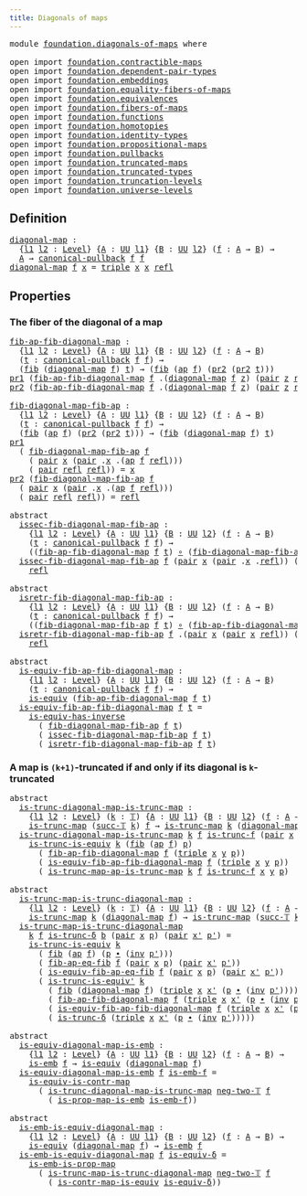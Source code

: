 ```yaml
---
title: Diagonals of maps
---
```


<pre class="Agda"><a id="43" class="Keyword">module</a> <a id="50" href="foundation.diagonals-of-maps.html" class="Module">foundation.diagonals-of-maps</a> <a id="79" class="Keyword">where</a>

<a id="86" class="Keyword">open</a> <a id="91" class="Keyword">import</a> <a id="98" href="foundation.contractible-maps.html" class="Module">foundation.contractible-maps</a>
<a id="127" class="Keyword">open</a> <a id="132" class="Keyword">import</a> <a id="139" href="foundation.dependent-pair-types.html" class="Module">foundation.dependent-pair-types</a>
<a id="171" class="Keyword">open</a> <a id="176" class="Keyword">import</a> <a id="183" href="foundation.embeddings.html" class="Module">foundation.embeddings</a>
<a id="205" class="Keyword">open</a> <a id="210" class="Keyword">import</a> <a id="217" href="foundation.equality-fibers-of-maps.html" class="Module">foundation.equality-fibers-of-maps</a>
<a id="252" class="Keyword">open</a> <a id="257" class="Keyword">import</a> <a id="264" href="foundation.equivalences.html" class="Module">foundation.equivalences</a>
<a id="288" class="Keyword">open</a> <a id="293" class="Keyword">import</a> <a id="300" href="foundation.fibers-of-maps.html" class="Module">foundation.fibers-of-maps</a>
<a id="326" class="Keyword">open</a> <a id="331" class="Keyword">import</a> <a id="338" href="foundation.functions.html" class="Module">foundation.functions</a>
<a id="359" class="Keyword">open</a> <a id="364" class="Keyword">import</a> <a id="371" href="foundation.homotopies.html" class="Module">foundation.homotopies</a>
<a id="393" class="Keyword">open</a> <a id="398" class="Keyword">import</a> <a id="405" href="foundation.identity-types.html" class="Module">foundation.identity-types</a>
<a id="431" class="Keyword">open</a> <a id="436" class="Keyword">import</a> <a id="443" href="foundation.propositional-maps.html" class="Module">foundation.propositional-maps</a>
<a id="473" class="Keyword">open</a> <a id="478" class="Keyword">import</a> <a id="485" href="foundation.pullbacks.html" class="Module">foundation.pullbacks</a>
<a id="506" class="Keyword">open</a> <a id="511" class="Keyword">import</a> <a id="518" href="foundation.truncated-maps.html" class="Module">foundation.truncated-maps</a>
<a id="544" class="Keyword">open</a> <a id="549" class="Keyword">import</a> <a id="556" href="foundation.truncated-types.html" class="Module">foundation.truncated-types</a>
<a id="583" class="Keyword">open</a> <a id="588" class="Keyword">import</a> <a id="595" href="foundation.truncation-levels.html" class="Module">foundation.truncation-levels</a>
<a id="624" class="Keyword">open</a> <a id="629" class="Keyword">import</a> <a id="636" href="foundation.universe-levels.html" class="Module">foundation.universe-levels</a>
</pre>
## Definition

<pre class="Agda"><a id="diagonal-map"></a><a id="691" href="foundation.diagonals-of-maps.html#691" class="Function">diagonal-map</a> <a id="704" class="Symbol">:</a>
  <a id="708" class="Symbol">{</a><a id="709" href="foundation.diagonals-of-maps.html#709" class="Bound">l1</a> <a id="712" href="foundation.diagonals-of-maps.html#712" class="Bound">l2</a> <a id="715" class="Symbol">:</a> <a id="717" href="Agda.Primitive.html#597" class="Postulate">Level</a><a id="722" class="Symbol">}</a> <a id="724" class="Symbol">{</a><a id="725" href="foundation.diagonals-of-maps.html#725" class="Bound">A</a> <a id="727" class="Symbol">:</a> <a id="729" href="foundation-core.universe-levels.html#235" class="Primitive">UU</a> <a id="732" href="foundation.diagonals-of-maps.html#709" class="Bound">l1</a><a id="734" class="Symbol">}</a> <a id="736" class="Symbol">{</a><a id="737" href="foundation.diagonals-of-maps.html#737" class="Bound">B</a> <a id="739" class="Symbol">:</a> <a id="741" href="foundation-core.universe-levels.html#235" class="Primitive">UU</a> <a id="744" href="foundation.diagonals-of-maps.html#712" class="Bound">l2</a><a id="746" class="Symbol">}</a> <a id="748" class="Symbol">(</a><a id="749" href="foundation.diagonals-of-maps.html#749" class="Bound">f</a> <a id="751" class="Symbol">:</a> <a id="753" href="foundation.diagonals-of-maps.html#725" class="Bound">A</a> <a id="755" class="Symbol">→</a> <a id="757" href="foundation.diagonals-of-maps.html#737" class="Bound">B</a><a id="758" class="Symbol">)</a> <a id="760" class="Symbol">→</a>
  <a id="764" href="foundation.diagonals-of-maps.html#725" class="Bound">A</a> <a id="766" class="Symbol">→</a> <a id="768" href="foundation-core.pullbacks.html#1531" class="Function">canonical-pullback</a> <a id="787" href="foundation.diagonals-of-maps.html#749" class="Bound">f</a> <a id="789" href="foundation.diagonals-of-maps.html#749" class="Bound">f</a>
<a id="791" href="foundation.diagonals-of-maps.html#691" class="Function">diagonal-map</a> <a id="804" href="foundation.diagonals-of-maps.html#804" class="Bound">f</a> <a id="806" href="foundation.diagonals-of-maps.html#806" class="Bound">x</a> <a id="808" class="Symbol">=</a> <a id="810" href="foundation-core.dependent-pair-types.html#1077" class="Function">triple</a> <a id="817" href="foundation.diagonals-of-maps.html#806" class="Bound">x</a> <a id="819" href="foundation.diagonals-of-maps.html#806" class="Bound">x</a> <a id="821" href="foundation-core.identity-types.html#1820" class="InductiveConstructor">refl</a>
</pre>
## Properties

### The fiber of the diagonal of a map

<pre class="Agda"><a id="fib-ap-fib-diagonal-map"></a><a id="894" href="foundation.diagonals-of-maps.html#894" class="Function">fib-ap-fib-diagonal-map</a> <a id="918" class="Symbol">:</a>
  <a id="922" class="Symbol">{</a><a id="923" href="foundation.diagonals-of-maps.html#923" class="Bound">l1</a> <a id="926" href="foundation.diagonals-of-maps.html#926" class="Bound">l2</a> <a id="929" class="Symbol">:</a> <a id="931" href="Agda.Primitive.html#597" class="Postulate">Level</a><a id="936" class="Symbol">}</a> <a id="938" class="Symbol">{</a><a id="939" href="foundation.diagonals-of-maps.html#939" class="Bound">A</a> <a id="941" class="Symbol">:</a> <a id="943" href="foundation-core.universe-levels.html#235" class="Primitive">UU</a> <a id="946" href="foundation.diagonals-of-maps.html#923" class="Bound">l1</a><a id="948" class="Symbol">}</a> <a id="950" class="Symbol">{</a><a id="951" href="foundation.diagonals-of-maps.html#951" class="Bound">B</a> <a id="953" class="Symbol">:</a> <a id="955" href="foundation-core.universe-levels.html#235" class="Primitive">UU</a> <a id="958" href="foundation.diagonals-of-maps.html#926" class="Bound">l2</a><a id="960" class="Symbol">}</a> <a id="962" class="Symbol">(</a><a id="963" href="foundation.diagonals-of-maps.html#963" class="Bound">f</a> <a id="965" class="Symbol">:</a> <a id="967" href="foundation.diagonals-of-maps.html#939" class="Bound">A</a> <a id="969" class="Symbol">→</a> <a id="971" href="foundation.diagonals-of-maps.html#951" class="Bound">B</a><a id="972" class="Symbol">)</a>
  <a id="976" class="Symbol">(</a><a id="977" href="foundation.diagonals-of-maps.html#977" class="Bound">t</a> <a id="979" class="Symbol">:</a> <a id="981" href="foundation-core.pullbacks.html#1531" class="Function">canonical-pullback</a> <a id="1000" href="foundation.diagonals-of-maps.html#963" class="Bound">f</a> <a id="1002" href="foundation.diagonals-of-maps.html#963" class="Bound">f</a><a id="1003" class="Symbol">)</a> <a id="1005" class="Symbol">→</a>
  <a id="1009" class="Symbol">(</a><a id="1010" href="foundation-core.fibers-of-maps.html#942" class="Function">fib</a> <a id="1014" class="Symbol">(</a><a id="1015" href="foundation.diagonals-of-maps.html#691" class="Function">diagonal-map</a> <a id="1028" href="foundation.diagonals-of-maps.html#963" class="Bound">f</a><a id="1029" class="Symbol">)</a> <a id="1031" href="foundation.diagonals-of-maps.html#977" class="Bound">t</a><a id="1032" class="Symbol">)</a> <a id="1034" class="Symbol">→</a> <a id="1036" class="Symbol">(</a><a id="1037" href="foundation-core.fibers-of-maps.html#942" class="Function">fib</a> <a id="1041" class="Symbol">(</a><a id="1042" href="foundation-core.identity-types.html#4003" class="Function">ap</a> <a id="1045" href="foundation.diagonals-of-maps.html#963" class="Bound">f</a><a id="1046" class="Symbol">)</a> <a id="1048" class="Symbol">(</a><a id="1049" href="foundation-core.dependent-pair-types.html#617" class="Field">pr2</a> <a id="1053" class="Symbol">(</a><a id="1054" href="foundation-core.dependent-pair-types.html#617" class="Field">pr2</a> <a id="1058" href="foundation.diagonals-of-maps.html#977" class="Bound">t</a><a id="1059" class="Symbol">)))</a>
<a id="1063" href="foundation-core.dependent-pair-types.html#605" class="Field">pr1</a> <a id="1067" class="Symbol">(</a><a id="1068" href="foundation.diagonals-of-maps.html#894" class="Function">fib-ap-fib-diagonal-map</a> <a id="1092" href="foundation.diagonals-of-maps.html#1092" class="Bound">f</a> <a id="1094" class="DottedPattern Symbol">.(</a><a id="1096" href="foundation.diagonals-of-maps.html#691" class="DottedPattern Function">diagonal-map</a> <a id="1109" href="foundation.diagonals-of-maps.html#1092" class="DottedPattern Bound">f</a> <a id="1111" href="foundation.diagonals-of-maps.html#1120" class="DottedPattern Bound">z</a><a id="1112" class="DottedPattern Symbol">)</a> <a id="1114" class="Symbol">(</a><a id="1115" href="foundation-core.dependent-pair-types.html#588" class="InductiveConstructor">pair</a> <a id="1120" href="foundation.diagonals-of-maps.html#1120" class="Bound">z</a> <a id="1122" href="foundation-core.identity-types.html#1820" class="InductiveConstructor">refl</a><a id="1126" class="Symbol">))</a> <a id="1129" class="Symbol">=</a> <a id="1131" href="foundation-core.identity-types.html#1820" class="InductiveConstructor">refl</a>
<a id="1136" href="foundation-core.dependent-pair-types.html#617" class="Field">pr2</a> <a id="1140" class="Symbol">(</a><a id="1141" href="foundation.diagonals-of-maps.html#894" class="Function">fib-ap-fib-diagonal-map</a> <a id="1165" href="foundation.diagonals-of-maps.html#1165" class="Bound">f</a> <a id="1167" class="DottedPattern Symbol">.(</a><a id="1169" href="foundation.diagonals-of-maps.html#691" class="DottedPattern Function">diagonal-map</a> <a id="1182" href="foundation.diagonals-of-maps.html#1165" class="DottedPattern Bound">f</a> <a id="1184" href="foundation.diagonals-of-maps.html#1193" class="DottedPattern Bound">z</a><a id="1185" class="DottedPattern Symbol">)</a> <a id="1187" class="Symbol">(</a><a id="1188" href="foundation-core.dependent-pair-types.html#588" class="InductiveConstructor">pair</a> <a id="1193" href="foundation.diagonals-of-maps.html#1193" class="Bound">z</a> <a id="1195" href="foundation-core.identity-types.html#1820" class="InductiveConstructor">refl</a><a id="1199" class="Symbol">))</a> <a id="1202" class="Symbol">=</a> <a id="1204" href="foundation-core.identity-types.html#1820" class="InductiveConstructor">refl</a>

<a id="fib-diagonal-map-fib-ap"></a><a id="1210" href="foundation.diagonals-of-maps.html#1210" class="Function">fib-diagonal-map-fib-ap</a> <a id="1234" class="Symbol">:</a>
  <a id="1238" class="Symbol">{</a><a id="1239" href="foundation.diagonals-of-maps.html#1239" class="Bound">l1</a> <a id="1242" href="foundation.diagonals-of-maps.html#1242" class="Bound">l2</a> <a id="1245" class="Symbol">:</a> <a id="1247" href="Agda.Primitive.html#597" class="Postulate">Level</a><a id="1252" class="Symbol">}</a> <a id="1254" class="Symbol">{</a><a id="1255" href="foundation.diagonals-of-maps.html#1255" class="Bound">A</a> <a id="1257" class="Symbol">:</a> <a id="1259" href="foundation-core.universe-levels.html#235" class="Primitive">UU</a> <a id="1262" href="foundation.diagonals-of-maps.html#1239" class="Bound">l1</a><a id="1264" class="Symbol">}</a> <a id="1266" class="Symbol">{</a><a id="1267" href="foundation.diagonals-of-maps.html#1267" class="Bound">B</a> <a id="1269" class="Symbol">:</a> <a id="1271" href="foundation-core.universe-levels.html#235" class="Primitive">UU</a> <a id="1274" href="foundation.diagonals-of-maps.html#1242" class="Bound">l2</a><a id="1276" class="Symbol">}</a> <a id="1278" class="Symbol">(</a><a id="1279" href="foundation.diagonals-of-maps.html#1279" class="Bound">f</a> <a id="1281" class="Symbol">:</a> <a id="1283" href="foundation.diagonals-of-maps.html#1255" class="Bound">A</a> <a id="1285" class="Symbol">→</a> <a id="1287" href="foundation.diagonals-of-maps.html#1267" class="Bound">B</a><a id="1288" class="Symbol">)</a>
  <a id="1292" class="Symbol">(</a><a id="1293" href="foundation.diagonals-of-maps.html#1293" class="Bound">t</a> <a id="1295" class="Symbol">:</a> <a id="1297" href="foundation-core.pullbacks.html#1531" class="Function">canonical-pullback</a> <a id="1316" href="foundation.diagonals-of-maps.html#1279" class="Bound">f</a> <a id="1318" href="foundation.diagonals-of-maps.html#1279" class="Bound">f</a><a id="1319" class="Symbol">)</a> <a id="1321" class="Symbol">→</a>
  <a id="1325" class="Symbol">(</a><a id="1326" href="foundation-core.fibers-of-maps.html#942" class="Function">fib</a> <a id="1330" class="Symbol">(</a><a id="1331" href="foundation-core.identity-types.html#4003" class="Function">ap</a> <a id="1334" href="foundation.diagonals-of-maps.html#1279" class="Bound">f</a><a id="1335" class="Symbol">)</a> <a id="1337" class="Symbol">(</a><a id="1338" href="foundation-core.dependent-pair-types.html#617" class="Field">pr2</a> <a id="1342" class="Symbol">(</a><a id="1343" href="foundation-core.dependent-pair-types.html#617" class="Field">pr2</a> <a id="1347" href="foundation.diagonals-of-maps.html#1293" class="Bound">t</a><a id="1348" class="Symbol">)))</a> <a id="1352" class="Symbol">→</a> <a id="1354" class="Symbol">(</a><a id="1355" href="foundation-core.fibers-of-maps.html#942" class="Function">fib</a> <a id="1359" class="Symbol">(</a><a id="1360" href="foundation.diagonals-of-maps.html#691" class="Function">diagonal-map</a> <a id="1373" href="foundation.diagonals-of-maps.html#1279" class="Bound">f</a><a id="1374" class="Symbol">)</a> <a id="1376" href="foundation.diagonals-of-maps.html#1293" class="Bound">t</a><a id="1377" class="Symbol">)</a>
<a id="1379" href="foundation-core.dependent-pair-types.html#605" class="Field">pr1</a>
  <a id="1385" class="Symbol">(</a> <a id="1387" href="foundation.diagonals-of-maps.html#1210" class="Function">fib-diagonal-map-fib-ap</a> <a id="1411" href="foundation.diagonals-of-maps.html#1411" class="Bound">f</a>
    <a id="1417" class="Symbol">(</a> <a id="1419" href="foundation-core.dependent-pair-types.html#588" class="InductiveConstructor">pair</a> <a id="1424" href="foundation.diagonals-of-maps.html#1424" class="Bound">x</a> <a id="1426" class="Symbol">(</a><a id="1427" href="foundation-core.dependent-pair-types.html#588" class="InductiveConstructor">pair</a> <a id="1432" class="DottedPattern Symbol">.</a><a id="1433" href="foundation.diagonals-of-maps.html#1424" class="DottedPattern Bound">x</a> <a id="1435" class="DottedPattern Symbol">.(</a><a id="1437" href="foundation-core.identity-types.html#4003" class="DottedPattern Function">ap</a> <a id="1440" href="foundation.diagonals-of-maps.html#1411" class="DottedPattern Bound">f</a> <a id="1442" href="foundation-core.identity-types.html#1820" class="DottedPattern InductiveConstructor">refl</a><a id="1446" class="DottedPattern Symbol">)</a><a id="1447" class="Symbol">))</a>
    <a id="1454" class="Symbol">(</a> <a id="1456" href="foundation-core.dependent-pair-types.html#588" class="InductiveConstructor">pair</a> <a id="1461" href="foundation-core.identity-types.html#1820" class="InductiveConstructor">refl</a> <a id="1466" href="foundation-core.identity-types.html#1820" class="InductiveConstructor">refl</a><a id="1470" class="Symbol">))</a> <a id="1473" class="Symbol">=</a> <a id="1475" href="foundation.diagonals-of-maps.html#1424" class="Bound">x</a>
<a id="1477" href="foundation-core.dependent-pair-types.html#617" class="Field">pr2</a> <a id="1481" class="Symbol">(</a><a id="1482" href="foundation.diagonals-of-maps.html#1210" class="Function">fib-diagonal-map-fib-ap</a> <a id="1506" href="foundation.diagonals-of-maps.html#1506" class="Bound">f</a>
  <a id="1510" class="Symbol">(</a> <a id="1512" href="foundation-core.dependent-pair-types.html#588" class="InductiveConstructor">pair</a> <a id="1517" href="foundation.diagonals-of-maps.html#1517" class="Bound">x</a> <a id="1519" class="Symbol">(</a><a id="1520" href="foundation-core.dependent-pair-types.html#588" class="InductiveConstructor">pair</a> <a id="1525" class="DottedPattern Symbol">.</a><a id="1526" href="foundation.diagonals-of-maps.html#1517" class="DottedPattern Bound">x</a> <a id="1528" class="DottedPattern Symbol">.(</a><a id="1530" href="foundation-core.identity-types.html#4003" class="DottedPattern Function">ap</a> <a id="1533" href="foundation.diagonals-of-maps.html#1506" class="DottedPattern Bound">f</a> <a id="1535" href="foundation-core.identity-types.html#1820" class="DottedPattern InductiveConstructor">refl</a><a id="1539" class="DottedPattern Symbol">)</a><a id="1540" class="Symbol">))</a>
  <a id="1545" class="Symbol">(</a> <a id="1547" href="foundation-core.dependent-pair-types.html#588" class="InductiveConstructor">pair</a> <a id="1552" href="foundation-core.identity-types.html#1820" class="InductiveConstructor">refl</a> <a id="1557" href="foundation-core.identity-types.html#1820" class="InductiveConstructor">refl</a><a id="1561" class="Symbol">))</a> <a id="1564" class="Symbol">=</a> <a id="1566" href="foundation-core.identity-types.html#1820" class="InductiveConstructor">refl</a>

<a id="1572" class="Keyword">abstract</a>
  <a id="issec-fib-diagonal-map-fib-ap"></a><a id="1583" href="foundation.diagonals-of-maps.html#1583" class="Function">issec-fib-diagonal-map-fib-ap</a> <a id="1613" class="Symbol">:</a>
    <a id="1619" class="Symbol">{</a><a id="1620" href="foundation.diagonals-of-maps.html#1620" class="Bound">l1</a> <a id="1623" href="foundation.diagonals-of-maps.html#1623" class="Bound">l2</a> <a id="1626" class="Symbol">:</a> <a id="1628" href="Agda.Primitive.html#597" class="Postulate">Level</a><a id="1633" class="Symbol">}</a> <a id="1635" class="Symbol">{</a><a id="1636" href="foundation.diagonals-of-maps.html#1636" class="Bound">A</a> <a id="1638" class="Symbol">:</a> <a id="1640" href="foundation-core.universe-levels.html#235" class="Primitive">UU</a> <a id="1643" href="foundation.diagonals-of-maps.html#1620" class="Bound">l1</a><a id="1645" class="Symbol">}</a> <a id="1647" class="Symbol">{</a><a id="1648" href="foundation.diagonals-of-maps.html#1648" class="Bound">B</a> <a id="1650" class="Symbol">:</a> <a id="1652" href="foundation-core.universe-levels.html#235" class="Primitive">UU</a> <a id="1655" href="foundation.diagonals-of-maps.html#1623" class="Bound">l2</a><a id="1657" class="Symbol">}</a> <a id="1659" class="Symbol">(</a><a id="1660" href="foundation.diagonals-of-maps.html#1660" class="Bound">f</a> <a id="1662" class="Symbol">:</a> <a id="1664" href="foundation.diagonals-of-maps.html#1636" class="Bound">A</a> <a id="1666" class="Symbol">→</a> <a id="1668" href="foundation.diagonals-of-maps.html#1648" class="Bound">B</a><a id="1669" class="Symbol">)</a>
    <a id="1675" class="Symbol">(</a><a id="1676" href="foundation.diagonals-of-maps.html#1676" class="Bound">t</a> <a id="1678" class="Symbol">:</a> <a id="1680" href="foundation-core.pullbacks.html#1531" class="Function">canonical-pullback</a> <a id="1699" href="foundation.diagonals-of-maps.html#1660" class="Bound">f</a> <a id="1701" href="foundation.diagonals-of-maps.html#1660" class="Bound">f</a><a id="1702" class="Symbol">)</a> <a id="1704" class="Symbol">→</a>
    <a id="1710" class="Symbol">((</a><a id="1712" href="foundation.diagonals-of-maps.html#894" class="Function">fib-ap-fib-diagonal-map</a> <a id="1736" href="foundation.diagonals-of-maps.html#1660" class="Bound">f</a> <a id="1738" href="foundation.diagonals-of-maps.html#1676" class="Bound">t</a><a id="1739" class="Symbol">)</a> <a id="1741" href="foundation-core.functions.html#420" class="Function Operator">∘</a> <a id="1743" class="Symbol">(</a><a id="1744" href="foundation.diagonals-of-maps.html#1210" class="Function">fib-diagonal-map-fib-ap</a> <a id="1768" href="foundation.diagonals-of-maps.html#1660" class="Bound">f</a> <a id="1770" href="foundation.diagonals-of-maps.html#1676" class="Bound">t</a><a id="1771" class="Symbol">))</a> <a id="1774" href="foundation-core.homotopies.html#1249" class="Function Operator">~</a> <a id="1776" href="foundation-core.functions.html#322" class="Function">id</a>
  <a id="1781" href="foundation.diagonals-of-maps.html#1583" class="Function">issec-fib-diagonal-map-fib-ap</a> <a id="1811" href="foundation.diagonals-of-maps.html#1811" class="Bound">f</a> <a id="1813" class="Symbol">(</a><a id="1814" href="foundation-core.dependent-pair-types.html#588" class="InductiveConstructor">pair</a> <a id="1819" href="foundation.diagonals-of-maps.html#1819" class="Bound">x</a> <a id="1821" class="Symbol">(</a><a id="1822" href="foundation-core.dependent-pair-types.html#588" class="InductiveConstructor">pair</a> <a id="1827" class="DottedPattern Symbol">.</a><a id="1828" href="foundation.diagonals-of-maps.html#1819" class="DottedPattern Bound">x</a> <a id="1830" class="DottedPattern Symbol">.</a><a id="1831" href="foundation-core.identity-types.html#1820" class="DottedPattern InductiveConstructor">refl</a><a id="1835" class="Symbol">))</a> <a id="1838" class="Symbol">(</a><a id="1839" href="foundation-core.dependent-pair-types.html#588" class="InductiveConstructor">pair</a> <a id="1844" href="foundation-core.identity-types.html#1820" class="InductiveConstructor">refl</a> <a id="1849" href="foundation-core.identity-types.html#1820" class="InductiveConstructor">refl</a><a id="1853" class="Symbol">)</a> <a id="1855" class="Symbol">=</a>
    <a id="1861" href="foundation-core.identity-types.html#1820" class="InductiveConstructor">refl</a>

<a id="1867" class="Keyword">abstract</a>
  <a id="isretr-fib-diagonal-map-fib-ap"></a><a id="1878" href="foundation.diagonals-of-maps.html#1878" class="Function">isretr-fib-diagonal-map-fib-ap</a> <a id="1909" class="Symbol">:</a>
    <a id="1915" class="Symbol">{</a><a id="1916" href="foundation.diagonals-of-maps.html#1916" class="Bound">l1</a> <a id="1919" href="foundation.diagonals-of-maps.html#1919" class="Bound">l2</a> <a id="1922" class="Symbol">:</a> <a id="1924" href="Agda.Primitive.html#597" class="Postulate">Level</a><a id="1929" class="Symbol">}</a> <a id="1931" class="Symbol">{</a><a id="1932" href="foundation.diagonals-of-maps.html#1932" class="Bound">A</a> <a id="1934" class="Symbol">:</a> <a id="1936" href="foundation-core.universe-levels.html#235" class="Primitive">UU</a> <a id="1939" href="foundation.diagonals-of-maps.html#1916" class="Bound">l1</a><a id="1941" class="Symbol">}</a> <a id="1943" class="Symbol">{</a><a id="1944" href="foundation.diagonals-of-maps.html#1944" class="Bound">B</a> <a id="1946" class="Symbol">:</a> <a id="1948" href="foundation-core.universe-levels.html#235" class="Primitive">UU</a> <a id="1951" href="foundation.diagonals-of-maps.html#1919" class="Bound">l2</a><a id="1953" class="Symbol">}</a> <a id="1955" class="Symbol">(</a><a id="1956" href="foundation.diagonals-of-maps.html#1956" class="Bound">f</a> <a id="1958" class="Symbol">:</a> <a id="1960" href="foundation.diagonals-of-maps.html#1932" class="Bound">A</a> <a id="1962" class="Symbol">→</a> <a id="1964" href="foundation.diagonals-of-maps.html#1944" class="Bound">B</a><a id="1965" class="Symbol">)</a>
    <a id="1971" class="Symbol">(</a><a id="1972" href="foundation.diagonals-of-maps.html#1972" class="Bound">t</a> <a id="1974" class="Symbol">:</a> <a id="1976" href="foundation-core.pullbacks.html#1531" class="Function">canonical-pullback</a> <a id="1995" href="foundation.diagonals-of-maps.html#1956" class="Bound">f</a> <a id="1997" href="foundation.diagonals-of-maps.html#1956" class="Bound">f</a><a id="1998" class="Symbol">)</a> <a id="2000" class="Symbol">→</a>
    <a id="2006" class="Symbol">((</a><a id="2008" href="foundation.diagonals-of-maps.html#1210" class="Function">fib-diagonal-map-fib-ap</a> <a id="2032" href="foundation.diagonals-of-maps.html#1956" class="Bound">f</a> <a id="2034" href="foundation.diagonals-of-maps.html#1972" class="Bound">t</a><a id="2035" class="Symbol">)</a> <a id="2037" href="foundation-core.functions.html#420" class="Function Operator">∘</a> <a id="2039" class="Symbol">(</a><a id="2040" href="foundation.diagonals-of-maps.html#894" class="Function">fib-ap-fib-diagonal-map</a> <a id="2064" href="foundation.diagonals-of-maps.html#1956" class="Bound">f</a> <a id="2066" href="foundation.diagonals-of-maps.html#1972" class="Bound">t</a><a id="2067" class="Symbol">))</a> <a id="2070" href="foundation-core.homotopies.html#1249" class="Function Operator">~</a> <a id="2072" href="foundation-core.functions.html#322" class="Function">id</a>
  <a id="2077" href="foundation.diagonals-of-maps.html#1878" class="Function">isretr-fib-diagonal-map-fib-ap</a> <a id="2108" href="foundation.diagonals-of-maps.html#2108" class="Bound">f</a> <a id="2110" class="DottedPattern Symbol">.(</a><a id="2112" href="foundation-core.dependent-pair-types.html#588" class="DottedPattern InductiveConstructor">pair</a> <a id="2117" href="foundation.diagonals-of-maps.html#2140" class="DottedPattern Bound">x</a> <a id="2119" class="DottedPattern Symbol">(</a><a id="2120" href="foundation-core.dependent-pair-types.html#588" class="DottedPattern InductiveConstructor">pair</a> <a id="2125" href="foundation.diagonals-of-maps.html#2140" class="DottedPattern Bound">x</a> <a id="2127" href="foundation-core.identity-types.html#1820" class="DottedPattern InductiveConstructor">refl</a><a id="2131" class="DottedPattern Symbol">))</a> <a id="2134" class="Symbol">(</a><a id="2135" href="foundation-core.dependent-pair-types.html#588" class="InductiveConstructor">pair</a> <a id="2140" href="foundation.diagonals-of-maps.html#2140" class="Bound">x</a> <a id="2142" href="foundation-core.identity-types.html#1820" class="InductiveConstructor">refl</a><a id="2146" class="Symbol">)</a> <a id="2148" class="Symbol">=</a>
    <a id="2154" href="foundation-core.identity-types.html#1820" class="InductiveConstructor">refl</a>

<a id="2160" class="Keyword">abstract</a>
  <a id="is-equiv-fib-ap-fib-diagonal-map"></a><a id="2171" href="foundation.diagonals-of-maps.html#2171" class="Function">is-equiv-fib-ap-fib-diagonal-map</a> <a id="2204" class="Symbol">:</a>
    <a id="2210" class="Symbol">{</a><a id="2211" href="foundation.diagonals-of-maps.html#2211" class="Bound">l1</a> <a id="2214" href="foundation.diagonals-of-maps.html#2214" class="Bound">l2</a> <a id="2217" class="Symbol">:</a> <a id="2219" href="Agda.Primitive.html#597" class="Postulate">Level</a><a id="2224" class="Symbol">}</a> <a id="2226" class="Symbol">{</a><a id="2227" href="foundation.diagonals-of-maps.html#2227" class="Bound">A</a> <a id="2229" class="Symbol">:</a> <a id="2231" href="foundation-core.universe-levels.html#235" class="Primitive">UU</a> <a id="2234" href="foundation.diagonals-of-maps.html#2211" class="Bound">l1</a><a id="2236" class="Symbol">}</a> <a id="2238" class="Symbol">{</a><a id="2239" href="foundation.diagonals-of-maps.html#2239" class="Bound">B</a> <a id="2241" class="Symbol">:</a> <a id="2243" href="foundation-core.universe-levels.html#235" class="Primitive">UU</a> <a id="2246" href="foundation.diagonals-of-maps.html#2214" class="Bound">l2</a><a id="2248" class="Symbol">}</a> <a id="2250" class="Symbol">(</a><a id="2251" href="foundation.diagonals-of-maps.html#2251" class="Bound">f</a> <a id="2253" class="Symbol">:</a> <a id="2255" href="foundation.diagonals-of-maps.html#2227" class="Bound">A</a> <a id="2257" class="Symbol">→</a> <a id="2259" href="foundation.diagonals-of-maps.html#2239" class="Bound">B</a><a id="2260" class="Symbol">)</a>
    <a id="2266" class="Symbol">(</a><a id="2267" href="foundation.diagonals-of-maps.html#2267" class="Bound">t</a> <a id="2269" class="Symbol">:</a> <a id="2271" href="foundation-core.pullbacks.html#1531" class="Function">canonical-pullback</a> <a id="2290" href="foundation.diagonals-of-maps.html#2251" class="Bound">f</a> <a id="2292" href="foundation.diagonals-of-maps.html#2251" class="Bound">f</a><a id="2293" class="Symbol">)</a> <a id="2295" class="Symbol">→</a>
    <a id="2301" href="foundation-core.equivalences.html#1556" class="Function">is-equiv</a> <a id="2310" class="Symbol">(</a><a id="2311" href="foundation.diagonals-of-maps.html#894" class="Function">fib-ap-fib-diagonal-map</a> <a id="2335" href="foundation.diagonals-of-maps.html#2251" class="Bound">f</a> <a id="2337" href="foundation.diagonals-of-maps.html#2267" class="Bound">t</a><a id="2338" class="Symbol">)</a>
  <a id="2342" href="foundation.diagonals-of-maps.html#2171" class="Function">is-equiv-fib-ap-fib-diagonal-map</a> <a id="2375" href="foundation.diagonals-of-maps.html#2375" class="Bound">f</a> <a id="2377" href="foundation.diagonals-of-maps.html#2377" class="Bound">t</a> <a id="2379" class="Symbol">=</a>
    <a id="2385" href="foundation-core.equivalences.html#3013" class="Function">is-equiv-has-inverse</a>
      <a id="2412" class="Symbol">(</a> <a id="2414" href="foundation.diagonals-of-maps.html#1210" class="Function">fib-diagonal-map-fib-ap</a> <a id="2438" href="foundation.diagonals-of-maps.html#2375" class="Bound">f</a> <a id="2440" href="foundation.diagonals-of-maps.html#2377" class="Bound">t</a><a id="2441" class="Symbol">)</a>
      <a id="2449" class="Symbol">(</a> <a id="2451" href="foundation.diagonals-of-maps.html#1583" class="Function">issec-fib-diagonal-map-fib-ap</a> <a id="2481" href="foundation.diagonals-of-maps.html#2375" class="Bound">f</a> <a id="2483" href="foundation.diagonals-of-maps.html#2377" class="Bound">t</a><a id="2484" class="Symbol">)</a>
      <a id="2492" class="Symbol">(</a> <a id="2494" href="foundation.diagonals-of-maps.html#1878" class="Function">isretr-fib-diagonal-map-fib-ap</a> <a id="2525" href="foundation.diagonals-of-maps.html#2375" class="Bound">f</a> <a id="2527" href="foundation.diagonals-of-maps.html#2377" class="Bound">t</a><a id="2528" class="Symbol">)</a>
</pre>
### A map is `(k+1)`-truncated if and only if its diagonal is `k`-truncated

<pre class="Agda"><a id="2620" class="Keyword">abstract</a>
  <a id="is-trunc-diagonal-map-is-trunc-map"></a><a id="2631" href="foundation.diagonals-of-maps.html#2631" class="Function">is-trunc-diagonal-map-is-trunc-map</a> <a id="2666" class="Symbol">:</a>
    <a id="2672" class="Symbol">{</a><a id="2673" href="foundation.diagonals-of-maps.html#2673" class="Bound">l1</a> <a id="2676" href="foundation.diagonals-of-maps.html#2676" class="Bound">l2</a> <a id="2679" class="Symbol">:</a> <a id="2681" href="Agda.Primitive.html#597" class="Postulate">Level</a><a id="2686" class="Symbol">}</a> <a id="2688" class="Symbol">(</a><a id="2689" href="foundation.diagonals-of-maps.html#2689" class="Bound">k</a> <a id="2691" class="Symbol">:</a> <a id="2693" href="foundation-core.truncation-levels.html#395" class="Datatype">𝕋</a><a id="2694" class="Symbol">)</a> <a id="2696" class="Symbol">{</a><a id="2697" href="foundation.diagonals-of-maps.html#2697" class="Bound">A</a> <a id="2699" class="Symbol">:</a> <a id="2701" href="foundation-core.universe-levels.html#235" class="Primitive">UU</a> <a id="2704" href="foundation.diagonals-of-maps.html#2673" class="Bound">l1</a><a id="2706" class="Symbol">}</a> <a id="2708" class="Symbol">{</a><a id="2709" href="foundation.diagonals-of-maps.html#2709" class="Bound">B</a> <a id="2711" class="Symbol">:</a> <a id="2713" href="foundation-core.universe-levels.html#235" class="Primitive">UU</a> <a id="2716" href="foundation.diagonals-of-maps.html#2676" class="Bound">l2</a><a id="2718" class="Symbol">}</a> <a id="2720" class="Symbol">(</a><a id="2721" href="foundation.diagonals-of-maps.html#2721" class="Bound">f</a> <a id="2723" class="Symbol">:</a> <a id="2725" href="foundation.diagonals-of-maps.html#2697" class="Bound">A</a> <a id="2727" class="Symbol">→</a> <a id="2729" href="foundation.diagonals-of-maps.html#2709" class="Bound">B</a><a id="2730" class="Symbol">)</a> <a id="2732" class="Symbol">→</a>
    <a id="2738" href="foundation-core.truncated-maps.html#1903" class="Function">is-trunc-map</a> <a id="2751" class="Symbol">(</a><a id="2752" href="foundation-core.truncation-levels.html#432" class="InductiveConstructor">succ-𝕋</a> <a id="2759" href="foundation.diagonals-of-maps.html#2689" class="Bound">k</a><a id="2760" class="Symbol">)</a> <a id="2762" href="foundation.diagonals-of-maps.html#2721" class="Bound">f</a> <a id="2764" class="Symbol">→</a> <a id="2766" href="foundation-core.truncated-maps.html#1903" class="Function">is-trunc-map</a> <a id="2779" href="foundation.diagonals-of-maps.html#2689" class="Bound">k</a> <a id="2781" class="Symbol">(</a><a id="2782" href="foundation.diagonals-of-maps.html#691" class="Function">diagonal-map</a> <a id="2795" href="foundation.diagonals-of-maps.html#2721" class="Bound">f</a><a id="2796" class="Symbol">)</a>
  <a id="2800" href="foundation.diagonals-of-maps.html#2631" class="Function">is-trunc-diagonal-map-is-trunc-map</a> <a id="2835" href="foundation.diagonals-of-maps.html#2835" class="Bound">k</a> <a id="2837" href="foundation.diagonals-of-maps.html#2837" class="Bound">f</a> <a id="2839" href="foundation.diagonals-of-maps.html#2839" class="Bound">is-trunc-f</a> <a id="2850" class="Symbol">(</a><a id="2851" href="foundation-core.dependent-pair-types.html#588" class="InductiveConstructor">pair</a> <a id="2856" href="foundation.diagonals-of-maps.html#2856" class="Bound">x</a> <a id="2858" class="Symbol">(</a><a id="2859" href="foundation-core.dependent-pair-types.html#588" class="InductiveConstructor">pair</a> <a id="2864" href="foundation.diagonals-of-maps.html#2864" class="Bound">y</a> <a id="2866" href="foundation.diagonals-of-maps.html#2866" class="Bound">p</a><a id="2867" class="Symbol">))</a> <a id="2870" class="Symbol">=</a>
    <a id="2876" href="foundation-core.truncated-types.html#4146" class="Function">is-trunc-is-equiv</a> <a id="2894" href="foundation.diagonals-of-maps.html#2835" class="Bound">k</a> <a id="2896" class="Symbol">(</a><a id="2897" href="foundation-core.fibers-of-maps.html#942" class="Function">fib</a> <a id="2901" class="Symbol">(</a><a id="2902" href="foundation-core.identity-types.html#4003" class="Function">ap</a> <a id="2905" href="foundation.diagonals-of-maps.html#2837" class="Bound">f</a><a id="2906" class="Symbol">)</a> <a id="2908" href="foundation.diagonals-of-maps.html#2866" class="Bound">p</a><a id="2909" class="Symbol">)</a>
      <a id="2917" class="Symbol">(</a> <a id="2919" href="foundation.diagonals-of-maps.html#894" class="Function">fib-ap-fib-diagonal-map</a> <a id="2943" href="foundation.diagonals-of-maps.html#2837" class="Bound">f</a> <a id="2945" class="Symbol">(</a><a id="2946" href="foundation-core.dependent-pair-types.html#1077" class="Function">triple</a> <a id="2953" href="foundation.diagonals-of-maps.html#2856" class="Bound">x</a> <a id="2955" href="foundation.diagonals-of-maps.html#2864" class="Bound">y</a> <a id="2957" href="foundation.diagonals-of-maps.html#2866" class="Bound">p</a><a id="2958" class="Symbol">))</a>
      <a id="2967" class="Symbol">(</a> <a id="2969" href="foundation.diagonals-of-maps.html#2171" class="Function">is-equiv-fib-ap-fib-diagonal-map</a> <a id="3002" href="foundation.diagonals-of-maps.html#2837" class="Bound">f</a> <a id="3004" class="Symbol">(</a><a id="3005" href="foundation-core.dependent-pair-types.html#1077" class="Function">triple</a> <a id="3012" href="foundation.diagonals-of-maps.html#2856" class="Bound">x</a> <a id="3014" href="foundation.diagonals-of-maps.html#2864" class="Bound">y</a> <a id="3016" href="foundation.diagonals-of-maps.html#2866" class="Bound">p</a><a id="3017" class="Symbol">))</a>
      <a id="3026" class="Symbol">(</a> <a id="3028" href="foundation-core.truncated-maps.html#3308" class="Function">is-trunc-map-ap-is-trunc-map</a> <a id="3057" href="foundation.diagonals-of-maps.html#2835" class="Bound">k</a> <a id="3059" href="foundation.diagonals-of-maps.html#2837" class="Bound">f</a> <a id="3061" href="foundation.diagonals-of-maps.html#2839" class="Bound">is-trunc-f</a> <a id="3072" href="foundation.diagonals-of-maps.html#2856" class="Bound">x</a> <a id="3074" href="foundation.diagonals-of-maps.html#2864" class="Bound">y</a> <a id="3076" href="foundation.diagonals-of-maps.html#2866" class="Bound">p</a><a id="3077" class="Symbol">)</a>

<a id="3080" class="Keyword">abstract</a>
  <a id="is-trunc-map-is-trunc-diagonal-map"></a><a id="3091" href="foundation.diagonals-of-maps.html#3091" class="Function">is-trunc-map-is-trunc-diagonal-map</a> <a id="3126" class="Symbol">:</a>
    <a id="3132" class="Symbol">{</a><a id="3133" href="foundation.diagonals-of-maps.html#3133" class="Bound">l1</a> <a id="3136" href="foundation.diagonals-of-maps.html#3136" class="Bound">l2</a> <a id="3139" class="Symbol">:</a> <a id="3141" href="Agda.Primitive.html#597" class="Postulate">Level</a><a id="3146" class="Symbol">}</a> <a id="3148" class="Symbol">(</a><a id="3149" href="foundation.diagonals-of-maps.html#3149" class="Bound">k</a> <a id="3151" class="Symbol">:</a> <a id="3153" href="foundation-core.truncation-levels.html#395" class="Datatype">𝕋</a><a id="3154" class="Symbol">)</a> <a id="3156" class="Symbol">{</a><a id="3157" href="foundation.diagonals-of-maps.html#3157" class="Bound">A</a> <a id="3159" class="Symbol">:</a> <a id="3161" href="foundation-core.universe-levels.html#235" class="Primitive">UU</a> <a id="3164" href="foundation.diagonals-of-maps.html#3133" class="Bound">l1</a><a id="3166" class="Symbol">}</a> <a id="3168" class="Symbol">{</a><a id="3169" href="foundation.diagonals-of-maps.html#3169" class="Bound">B</a> <a id="3171" class="Symbol">:</a> <a id="3173" href="foundation-core.universe-levels.html#235" class="Primitive">UU</a> <a id="3176" href="foundation.diagonals-of-maps.html#3136" class="Bound">l2</a><a id="3178" class="Symbol">}</a> <a id="3180" class="Symbol">(</a><a id="3181" href="foundation.diagonals-of-maps.html#3181" class="Bound">f</a> <a id="3183" class="Symbol">:</a> <a id="3185" href="foundation.diagonals-of-maps.html#3157" class="Bound">A</a> <a id="3187" class="Symbol">→</a> <a id="3189" href="foundation.diagonals-of-maps.html#3169" class="Bound">B</a><a id="3190" class="Symbol">)</a> <a id="3192" class="Symbol">→</a>
    <a id="3198" href="foundation-core.truncated-maps.html#1903" class="Function">is-trunc-map</a> <a id="3211" href="foundation.diagonals-of-maps.html#3149" class="Bound">k</a> <a id="3213" class="Symbol">(</a><a id="3214" href="foundation.diagonals-of-maps.html#691" class="Function">diagonal-map</a> <a id="3227" href="foundation.diagonals-of-maps.html#3181" class="Bound">f</a><a id="3228" class="Symbol">)</a> <a id="3230" class="Symbol">→</a> <a id="3232" href="foundation-core.truncated-maps.html#1903" class="Function">is-trunc-map</a> <a id="3245" class="Symbol">(</a><a id="3246" href="foundation-core.truncation-levels.html#432" class="InductiveConstructor">succ-𝕋</a> <a id="3253" href="foundation.diagonals-of-maps.html#3149" class="Bound">k</a><a id="3254" class="Symbol">)</a> <a id="3256" href="foundation.diagonals-of-maps.html#3181" class="Bound">f</a>
  <a id="3260" href="foundation.diagonals-of-maps.html#3091" class="Function">is-trunc-map-is-trunc-diagonal-map</a>
    <a id="3299" href="foundation.diagonals-of-maps.html#3299" class="Bound">k</a> <a id="3301" href="foundation.diagonals-of-maps.html#3301" class="Bound">f</a> <a id="3303" href="foundation.diagonals-of-maps.html#3303" class="Bound">is-trunc-δ</a> <a id="3314" href="foundation.diagonals-of-maps.html#3314" class="Bound">b</a> <a id="3316" class="Symbol">(</a><a id="3317" href="foundation-core.dependent-pair-types.html#588" class="InductiveConstructor">pair</a> <a id="3322" href="foundation.diagonals-of-maps.html#3322" class="Bound">x</a> <a id="3324" href="foundation.diagonals-of-maps.html#3324" class="Bound">p</a><a id="3325" class="Symbol">)</a> <a id="3327" class="Symbol">(</a><a id="3328" href="foundation-core.dependent-pair-types.html#588" class="InductiveConstructor">pair</a> <a id="3333" href="foundation.diagonals-of-maps.html#3333" class="Bound">x&#39;</a> <a id="3336" href="foundation.diagonals-of-maps.html#3336" class="Bound">p&#39;</a><a id="3338" class="Symbol">)</a> <a id="3340" class="Symbol">=</a>
    <a id="3346" href="foundation-core.truncated-types.html#4146" class="Function">is-trunc-is-equiv</a> <a id="3364" href="foundation.diagonals-of-maps.html#3299" class="Bound">k</a>
      <a id="3372" class="Symbol">(</a> <a id="3374" href="foundation-core.fibers-of-maps.html#942" class="Function">fib</a> <a id="3378" class="Symbol">(</a><a id="3379" href="foundation-core.identity-types.html#4003" class="Function">ap</a> <a id="3382" href="foundation.diagonals-of-maps.html#3301" class="Bound">f</a><a id="3383" class="Symbol">)</a> <a id="3385" class="Symbol">(</a><a id="3386" href="foundation.diagonals-of-maps.html#3324" class="Bound">p</a> <a id="3388" href="foundation-core.identity-types.html#2425" class="Function Operator">∙</a> <a id="3390" class="Symbol">(</a><a id="3391" href="foundation-core.identity-types.html#2729" class="Function">inv</a> <a id="3395" href="foundation.diagonals-of-maps.html#3336" class="Bound">p&#39;</a><a id="3397" class="Symbol">)))</a>
      <a id="3407" class="Symbol">(</a> <a id="3409" href="foundation-core.equality-fibers-of-maps.html#2168" class="Function">fib-ap-eq-fib</a> <a id="3423" href="foundation.diagonals-of-maps.html#3301" class="Bound">f</a> <a id="3425" class="Symbol">(</a><a id="3426" href="foundation-core.dependent-pair-types.html#588" class="InductiveConstructor">pair</a> <a id="3431" href="foundation.diagonals-of-maps.html#3322" class="Bound">x</a> <a id="3433" href="foundation.diagonals-of-maps.html#3324" class="Bound">p</a><a id="3434" class="Symbol">)</a> <a id="3436" class="Symbol">(</a><a id="3437" href="foundation-core.dependent-pair-types.html#588" class="InductiveConstructor">pair</a> <a id="3442" href="foundation.diagonals-of-maps.html#3333" class="Bound">x&#39;</a> <a id="3445" href="foundation.diagonals-of-maps.html#3336" class="Bound">p&#39;</a><a id="3447" class="Symbol">))</a>
      <a id="3456" class="Symbol">(</a> <a id="3458" href="foundation-core.equality-fibers-of-maps.html#2604" class="Function">is-equiv-fib-ap-eq-fib</a> <a id="3481" href="foundation.diagonals-of-maps.html#3301" class="Bound">f</a> <a id="3483" class="Symbol">(</a><a id="3484" href="foundation-core.dependent-pair-types.html#588" class="InductiveConstructor">pair</a> <a id="3489" href="foundation.diagonals-of-maps.html#3322" class="Bound">x</a> <a id="3491" href="foundation.diagonals-of-maps.html#3324" class="Bound">p</a><a id="3492" class="Symbol">)</a> <a id="3494" class="Symbol">(</a><a id="3495" href="foundation-core.dependent-pair-types.html#588" class="InductiveConstructor">pair</a> <a id="3500" href="foundation.diagonals-of-maps.html#3333" class="Bound">x&#39;</a> <a id="3503" href="foundation.diagonals-of-maps.html#3336" class="Bound">p&#39;</a><a id="3505" class="Symbol">))</a>
      <a id="3514" class="Symbol">(</a> <a id="3516" href="foundation-core.truncated-types.html#4580" class="Function">is-trunc-is-equiv&#39;</a> <a id="3535" href="foundation.diagonals-of-maps.html#3299" class="Bound">k</a>
        <a id="3545" class="Symbol">(</a> <a id="3547" href="foundation-core.fibers-of-maps.html#942" class="Function">fib</a> <a id="3551" class="Symbol">(</a><a id="3552" href="foundation.diagonals-of-maps.html#691" class="Function">diagonal-map</a> <a id="3565" href="foundation.diagonals-of-maps.html#3301" class="Bound">f</a><a id="3566" class="Symbol">)</a> <a id="3568" class="Symbol">(</a><a id="3569" href="foundation-core.dependent-pair-types.html#1077" class="Function">triple</a> <a id="3576" href="foundation.diagonals-of-maps.html#3322" class="Bound">x</a> <a id="3578" href="foundation.diagonals-of-maps.html#3333" class="Bound">x&#39;</a> <a id="3581" class="Symbol">(</a><a id="3582" href="foundation.diagonals-of-maps.html#3324" class="Bound">p</a> <a id="3584" href="foundation-core.identity-types.html#2425" class="Function Operator">∙</a> <a id="3586" class="Symbol">(</a><a id="3587" href="foundation-core.identity-types.html#2729" class="Function">inv</a> <a id="3591" href="foundation.diagonals-of-maps.html#3336" class="Bound">p&#39;</a><a id="3593" class="Symbol">))))</a>
        <a id="3606" class="Symbol">(</a> <a id="3608" href="foundation.diagonals-of-maps.html#894" class="Function">fib-ap-fib-diagonal-map</a> <a id="3632" href="foundation.diagonals-of-maps.html#3301" class="Bound">f</a> <a id="3634" class="Symbol">(</a><a id="3635" href="foundation-core.dependent-pair-types.html#1077" class="Function">triple</a> <a id="3642" href="foundation.diagonals-of-maps.html#3322" class="Bound">x</a> <a id="3644" href="foundation.diagonals-of-maps.html#3333" class="Bound">x&#39;</a> <a id="3647" class="Symbol">(</a><a id="3648" href="foundation.diagonals-of-maps.html#3324" class="Bound">p</a> <a id="3650" href="foundation-core.identity-types.html#2425" class="Function Operator">∙</a> <a id="3652" class="Symbol">(</a><a id="3653" href="foundation-core.identity-types.html#2729" class="Function">inv</a> <a id="3657" href="foundation.diagonals-of-maps.html#3336" class="Bound">p&#39;</a><a id="3659" class="Symbol">))))</a>
        <a id="3672" class="Symbol">(</a> <a id="3674" href="foundation.diagonals-of-maps.html#2171" class="Function">is-equiv-fib-ap-fib-diagonal-map</a> <a id="3707" href="foundation.diagonals-of-maps.html#3301" class="Bound">f</a> <a id="3709" class="Symbol">(</a><a id="3710" href="foundation-core.dependent-pair-types.html#1077" class="Function">triple</a> <a id="3717" href="foundation.diagonals-of-maps.html#3322" class="Bound">x</a> <a id="3719" href="foundation.diagonals-of-maps.html#3333" class="Bound">x&#39;</a> <a id="3722" class="Symbol">(</a><a id="3723" href="foundation.diagonals-of-maps.html#3324" class="Bound">p</a> <a id="3725" href="foundation-core.identity-types.html#2425" class="Function Operator">∙</a> <a id="3727" class="Symbol">(</a><a id="3728" href="foundation-core.identity-types.html#2729" class="Function">inv</a> <a id="3732" href="foundation.diagonals-of-maps.html#3336" class="Bound">p&#39;</a><a id="3734" class="Symbol">))))</a>
        <a id="3747" class="Symbol">(</a> <a id="3749" href="foundation.diagonals-of-maps.html#3303" class="Bound">is-trunc-δ</a> <a id="3760" class="Symbol">(</a><a id="3761" href="foundation-core.dependent-pair-types.html#1077" class="Function">triple</a> <a id="3768" href="foundation.diagonals-of-maps.html#3322" class="Bound">x</a> <a id="3770" href="foundation.diagonals-of-maps.html#3333" class="Bound">x&#39;</a> <a id="3773" class="Symbol">(</a><a id="3774" href="foundation.diagonals-of-maps.html#3324" class="Bound">p</a> <a id="3776" href="foundation-core.identity-types.html#2425" class="Function Operator">∙</a> <a id="3778" class="Symbol">(</a><a id="3779" href="foundation-core.identity-types.html#2729" class="Function">inv</a> <a id="3783" href="foundation.diagonals-of-maps.html#3336" class="Bound">p&#39;</a><a id="3785" class="Symbol">)))))</a>

<a id="3792" class="Keyword">abstract</a>
  <a id="is-equiv-diagonal-map-is-emb"></a><a id="3803" href="foundation.diagonals-of-maps.html#3803" class="Function">is-equiv-diagonal-map-is-emb</a> <a id="3832" class="Symbol">:</a>
    <a id="3838" class="Symbol">{</a><a id="3839" href="foundation.diagonals-of-maps.html#3839" class="Bound">l1</a> <a id="3842" href="foundation.diagonals-of-maps.html#3842" class="Bound">l2</a> <a id="3845" class="Symbol">:</a> <a id="3847" href="Agda.Primitive.html#597" class="Postulate">Level</a><a id="3852" class="Symbol">}</a> <a id="3854" class="Symbol">{</a><a id="3855" href="foundation.diagonals-of-maps.html#3855" class="Bound">A</a> <a id="3857" class="Symbol">:</a> <a id="3859" href="foundation-core.universe-levels.html#235" class="Primitive">UU</a> <a id="3862" href="foundation.diagonals-of-maps.html#3839" class="Bound">l1</a><a id="3864" class="Symbol">}</a> <a id="3866" class="Symbol">{</a><a id="3867" href="foundation.diagonals-of-maps.html#3867" class="Bound">B</a> <a id="3869" class="Symbol">:</a> <a id="3871" href="foundation-core.universe-levels.html#235" class="Primitive">UU</a> <a id="3874" href="foundation.diagonals-of-maps.html#3842" class="Bound">l2</a><a id="3876" class="Symbol">}</a> <a id="3878" class="Symbol">(</a><a id="3879" href="foundation.diagonals-of-maps.html#3879" class="Bound">f</a> <a id="3881" class="Symbol">:</a> <a id="3883" href="foundation.diagonals-of-maps.html#3855" class="Bound">A</a> <a id="3885" class="Symbol">→</a> <a id="3887" href="foundation.diagonals-of-maps.html#3867" class="Bound">B</a><a id="3888" class="Symbol">)</a> <a id="3890" class="Symbol">→</a>
    <a id="3896" href="foundation-core.embeddings.html#992" class="Function">is-emb</a> <a id="3903" href="foundation.diagonals-of-maps.html#3879" class="Bound">f</a> <a id="3905" class="Symbol">→</a> <a id="3907" href="foundation-core.equivalences.html#1556" class="Function">is-equiv</a> <a id="3916" class="Symbol">(</a><a id="3917" href="foundation.diagonals-of-maps.html#691" class="Function">diagonal-map</a> <a id="3930" href="foundation.diagonals-of-maps.html#3879" class="Bound">f</a><a id="3931" class="Symbol">)</a>
  <a id="3935" href="foundation.diagonals-of-maps.html#3803" class="Function">is-equiv-diagonal-map-is-emb</a> <a id="3964" href="foundation.diagonals-of-maps.html#3964" class="Bound">f</a> <a id="3966" href="foundation.diagonals-of-maps.html#3966" class="Bound">is-emb-f</a> <a id="3975" class="Symbol">=</a>
    <a id="3981" href="foundation-core.contractible-maps.html#2380" class="Function">is-equiv-is-contr-map</a>
      <a id="4009" class="Symbol">(</a> <a id="4011" href="foundation.diagonals-of-maps.html#2631" class="Function">is-trunc-diagonal-map-is-trunc-map</a> <a id="4046" href="foundation-core.truncation-levels.html#416" class="InductiveConstructor">neg-two-𝕋</a> <a id="4056" href="foundation.diagonals-of-maps.html#3964" class="Bound">f</a>
        <a id="4066" class="Symbol">(</a> <a id="4068" href="foundation-core.propositional-maps.html#1864" class="Function">is-prop-map-is-emb</a> <a id="4087" href="foundation.diagonals-of-maps.html#3966" class="Bound">is-emb-f</a><a id="4095" class="Symbol">))</a>

<a id="4099" class="Keyword">abstract</a>
  <a id="is-emb-is-equiv-diagonal-map"></a><a id="4110" href="foundation.diagonals-of-maps.html#4110" class="Function">is-emb-is-equiv-diagonal-map</a> <a id="4139" class="Symbol">:</a>
    <a id="4145" class="Symbol">{</a><a id="4146" href="foundation.diagonals-of-maps.html#4146" class="Bound">l1</a> <a id="4149" href="foundation.diagonals-of-maps.html#4149" class="Bound">l2</a> <a id="4152" class="Symbol">:</a> <a id="4154" href="Agda.Primitive.html#597" class="Postulate">Level</a><a id="4159" class="Symbol">}</a> <a id="4161" class="Symbol">{</a><a id="4162" href="foundation.diagonals-of-maps.html#4162" class="Bound">A</a> <a id="4164" class="Symbol">:</a> <a id="4166" href="foundation-core.universe-levels.html#235" class="Primitive">UU</a> <a id="4169" href="foundation.diagonals-of-maps.html#4146" class="Bound">l1</a><a id="4171" class="Symbol">}</a> <a id="4173" class="Symbol">{</a><a id="4174" href="foundation.diagonals-of-maps.html#4174" class="Bound">B</a> <a id="4176" class="Symbol">:</a> <a id="4178" href="foundation-core.universe-levels.html#235" class="Primitive">UU</a> <a id="4181" href="foundation.diagonals-of-maps.html#4149" class="Bound">l2</a><a id="4183" class="Symbol">}</a> <a id="4185" class="Symbol">(</a><a id="4186" href="foundation.diagonals-of-maps.html#4186" class="Bound">f</a> <a id="4188" class="Symbol">:</a> <a id="4190" href="foundation.diagonals-of-maps.html#4162" class="Bound">A</a> <a id="4192" class="Symbol">→</a> <a id="4194" href="foundation.diagonals-of-maps.html#4174" class="Bound">B</a><a id="4195" class="Symbol">)</a> <a id="4197" class="Symbol">→</a>
    <a id="4203" href="foundation-core.equivalences.html#1556" class="Function">is-equiv</a> <a id="4212" class="Symbol">(</a><a id="4213" href="foundation.diagonals-of-maps.html#691" class="Function">diagonal-map</a> <a id="4226" href="foundation.diagonals-of-maps.html#4186" class="Bound">f</a><a id="4227" class="Symbol">)</a> <a id="4229" class="Symbol">→</a> <a id="4231" href="foundation-core.embeddings.html#992" class="Function">is-emb</a> <a id="4238" href="foundation.diagonals-of-maps.html#4186" class="Bound">f</a>
  <a id="4242" href="foundation.diagonals-of-maps.html#4110" class="Function">is-emb-is-equiv-diagonal-map</a> <a id="4271" href="foundation.diagonals-of-maps.html#4271" class="Bound">f</a> <a id="4273" href="foundation.diagonals-of-maps.html#4273" class="Bound">is-equiv-δ</a> <a id="4284" class="Symbol">=</a>
    <a id="4290" href="foundation-core.propositional-maps.html#1550" class="Function">is-emb-is-prop-map</a>
      <a id="4315" class="Symbol">(</a> <a id="4317" href="foundation.diagonals-of-maps.html#3091" class="Function">is-trunc-map-is-trunc-diagonal-map</a> <a id="4352" href="foundation-core.truncation-levels.html#416" class="InductiveConstructor">neg-two-𝕋</a> <a id="4362" href="foundation.diagonals-of-maps.html#4271" class="Bound">f</a>
        <a id="4372" class="Symbol">(</a> <a id="4374" href="foundation-core.contractible-maps.html#3861" class="Function">is-contr-map-is-equiv</a> <a id="4396" href="foundation.diagonals-of-maps.html#4273" class="Bound">is-equiv-δ</a><a id="4406" class="Symbol">))</a>
</pre>